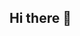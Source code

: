 ## Hi there 👋

<!--
**Manan-Soni/Manan-Soni** is a ✨ _special_ ✨ repository because its `README.md` (this file) appears on your GitHub profile.

Here are some ideas to get you started:

- 🔭 I’m currently working on My Portfolio website
- 🌱 I’m currently learning Reactjs and Laravel
- 👯 I’m looking to collaborate on Full Stack projects
- 🤔 I’m looking for help with Data analytic tools
- 💬 Ask me about Websites
- 📫 How to reach me: manansoni.ms01@gmail.com
- 😄 Pronouns: ...
- ⚡ Fun fact: I'm a musician
-->
